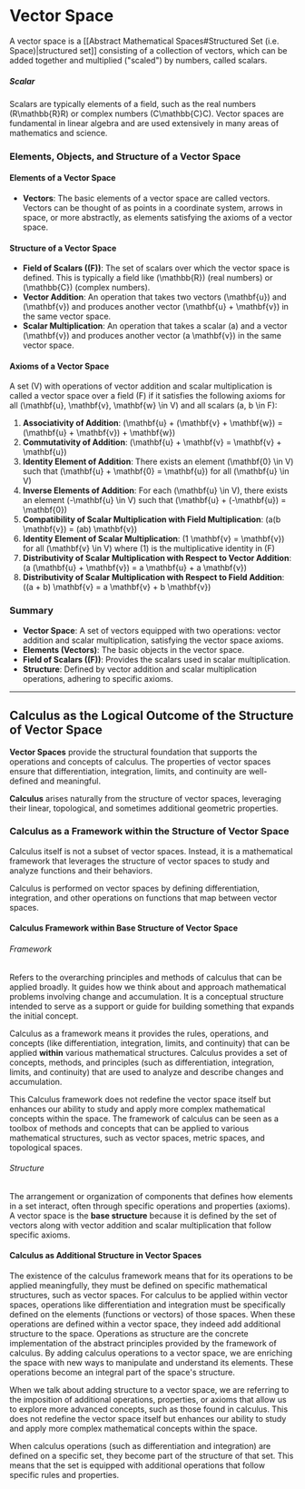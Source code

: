 # Vector Space
A vector space is a [[Abstract Mathematical Spaces#Structured Set (i.e. Space)|structured set]] consisting of a collection of vectors, which can be added together and multiplied ("scaled") by numbers, called scalars.
##### Scalar
Scalars are typically elements of a field, such as the real numbers (R\mathbb{R}R) or complex numbers (C\mathbb{C}C). Vector spaces are fundamental in linear algebra and are used extensively in many areas of mathematics and science.

### Elements, Objects, and Structure of a Vector Space

#### Elements of a Vector Space

- **Vectors**: The basic elements of a vector space are called vectors. Vectors can be thought of as points in a coordinate system, arrows in space, or more abstractly, as elements satisfying the axioms of a vector space.

#### Structure of a Vector Space

- **Field of Scalars (\(F\))**: The set of scalars over which the vector space is defined. This is typically a field like \(\mathbb{R}\) (real numbers) or \(\mathbb{C}\) (complex numbers).
- **Vector Addition**: An operation that takes two vectors \(\mathbf{u}\) and \(\mathbf{v}\) and produces another vector \(\mathbf{u} + \mathbf{v}\) in the same vector space.
- **Scalar Multiplication**: An operation that takes a scalar \(a\) and a vector \(\mathbf{v}\) and produces another vector \(a \mathbf{v}\) in the same vector space.

#### Axioms of a Vector Space

A set \(V\) with operations of vector addition and scalar multiplication is called a vector space over a field \(F\) if it satisfies the following axioms for all \(\mathbf{u}, \mathbf{v}, \mathbf{w} \in V\) and all scalars \(a, b \in F\):

1. **Associativity of Addition**: \(\mathbf{u} + (\mathbf{v} + \mathbf{w}) = (\mathbf{u} + \mathbf{v}) + \mathbf{w}\)
2. **Commutativity of Addition**: \(\mathbf{u} + \mathbf{v} = \mathbf{v} + \mathbf{u}\)
3. **Identity Element of Addition**: There exists an element \(\mathbf{0} \in V\) such that \(\mathbf{u} + \mathbf{0} = \mathbf{u}\) for all \(\mathbf{u} \in V\)
4. **Inverse Elements of Addition**: For each \(\mathbf{u} \in V\), there exists an element \(-\mathbf{u} \in V\) such that \(\mathbf{u} + (-\mathbf{u}) = \mathbf{0}\)
5. **Compatibility of Scalar Multiplication with Field Multiplication**: \(a(b \mathbf{v}) = (ab) \mathbf{v}\)
6. **Identity Element of Scalar Multiplication**: \(1 \mathbf{v} = \mathbf{v}\) for all \(\mathbf{v} \in V\) where \(1\) is the multiplicative identity in \(F\)
7. **Distributivity of Scalar Multiplication with Respect to Vector Addition**: \(a (\mathbf{u} + \mathbf{v}) = a \mathbf{u} + a \mathbf{v}\)
8. **Distributivity of Scalar Multiplication with Respect to Field Addition**: \((a + b) \mathbf{v} = a \mathbf{v} + b \mathbf{v}\)

### Summary

- **Vector Space**: A set of vectors equipped with two operations: vector addition and scalar multiplication, satisfying the vector space axioms.
- **Elements (Vectors)**: The basic objects in the vector space.
- **Field of Scalars (\(F\))**: Provides the scalars used in scalar multiplication.
- **Structure**: Defined by vector addition and scalar multiplication operations, adhering to specific axioms.

- - -
## Calculus as the Logical Outcome of the Structure of Vector Space
**Vector Spaces** provide the structural foundation that supports the operations and concepts of calculus. 
	The properties of vector spaces ensure that differentiation, integration, limits, and continuity are well-defined and meaningful.

**Calculus** arises naturally from the structure of vector spaces, leveraging their linear, topological, and sometimes additional geometric properties.
### Calculus as a Framework within the Structure of Vector Space
Calculus itself is not a subset of vector spaces. 
	Instead, it is a mathematical framework that leverages the structure of vector spaces to study and analyze functions and their behaviors.
	
Calculus is performed on vector spaces by defining differentiation, integration, and other operations on functions that map between vector spaces.
#### Calculus Framework within Base Structure of Vector Space
###### Framework
Refers to the overarching principles and methods of calculus that can be applied broadly. It guides how we think about and approach mathematical problems involving change and accumulation.
	It is a conceptual structure intended to serve as a support or guide for building something that expands the initial concept.

Calculus as a framework means it provides the rules, operations, and concepts (like differentiation, integration, limits, and continuity) that can be applied **within** various mathematical structures.
	Calculus provides a set of concepts, methods, and principles (such as differentiation, integration, limits, and continuity) that are used to analyze and describe changes and accumulation.

This Calculus framework does not redefine the vector space itself but enhances our ability to study and apply more complex mathematical concepts within the space.
	The framework of calculus can be seen as a toolbox of methods and concepts that can be applied to various mathematical structures, such as vector spaces, metric spaces, and topological spaces.
###### Structure
The arrangement or organization of components that defines how elements in a set interact, often through specific operations and properties (axioms).
	A vector space is the **base structure** because it is defined by the set of vectors along with vector addition and scalar multiplication that follow specific axioms.
#### Calculus as Additional Structure in Vector Spaces
The existence of the calculus framework means that for its operations to be applied meaningfully, they must be defined on specific mathematical structures, such as vector spaces.
	For calculus to be applied within vector spaces, operations like differentiation and integration must be specifically defined on the elements (functions or vectors) of those spaces.
		When these operations are defined within a vector space, they indeed add additional structure to the space.
			Operations as structure are the concrete implementation of the abstract principles provided by the framework of calculus.
				By adding calculus operations to a vector space, we are enriching the space with new ways to manipulate and understand its elements. These operations become an integral part of the space's structure.


When we talk about adding structure to a vector space, we are referring to the imposition of additional operations, properties, or axioms that allow us to explore more advanced concepts, such as those found in calculus. 
	This does not redefine the vector space itself but enhances our ability to study and apply more complex mathematical concepts within the space.

When calculus operations (such as differentiation and integration) are defined on a specific set, they become part of the structure of that set. This means that the set is equipped with additional operations that follow specific rules and properties.



